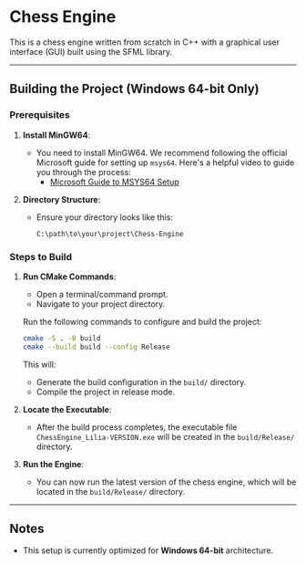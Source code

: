 # Chess Engine

This is a chess engine written from scratch in C++ with a graphical user interface (GUI) built using the SFML library.

---

## Building the Project (Windows 64-bit Only)

### Prerequisites

1. **Install MinGW64**: 
   - You need to install MinGW64. We recommend following the official Microsoft guide for setting up `msys64`. Here's a helpful video to guide you through the process:
     - [Microsoft Guide to MSYS64 Setup](https://www.youtube.com/watch?v=oC69vlWofJQ)

2. **Directory Structure**:
   - Ensure your directory looks like this:
     ```
     C:\path\to\your\project\Chess-Engine
     ```

### Steps to Build

1. **Run CMake Commands**:
   - Open a terminal/command prompt.
   - Navigate to your project directory.
   
   Run the following commands to configure and build the project:
   
   ```bash
   cmake -S . -B build
   cmake --build build --config Release
   ```
   
   This will:
   - Generate the build configuration in the `build/` directory.
   - Compile the project in release mode.
   
2. **Locate the Executable**:
   - After the build process completes, the executable file `ChessEngine_Lilia-VERSION.exe` will be created in the `build/Release/` directory.

3. **Run the Engine**:
   - You can now run the latest version of the chess engine, which will be located in the `build/Release/` directory.

---

## Notes

- This setup is currently optimized for **Windows 64-bit** architecture.
